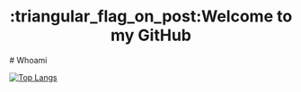 <h1 align="center">:triangular_flag_on_post:Welcome to my GitHub</h1>
# Whoami


[![Top Langs](https://github-readme-stats.vercel.app/api/top-langs/?username=nanxuanzi)](https://github.com/anuraghazra/github-readme-stats)
